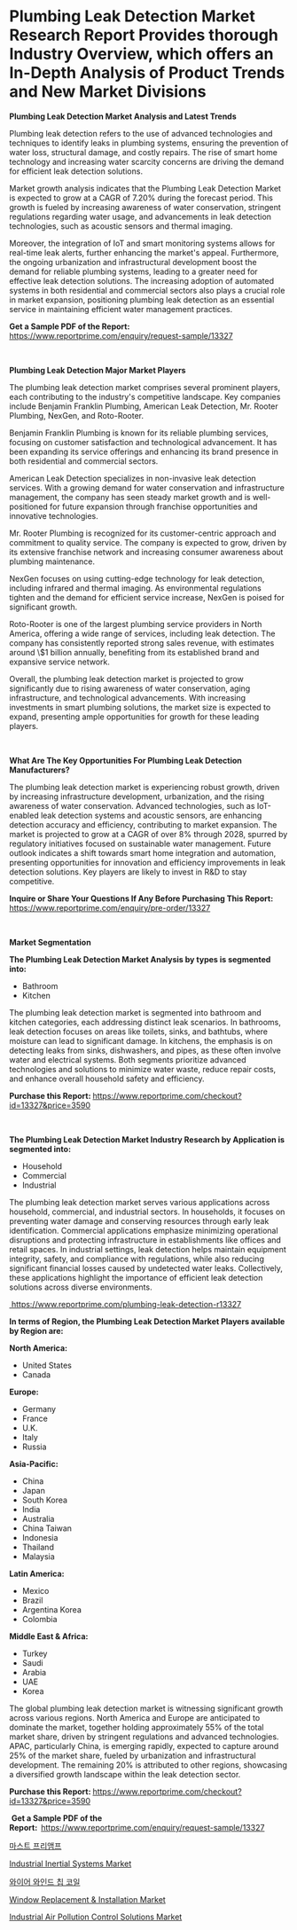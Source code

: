 <p><h1>Plumbing Leak Detection Market Research Report Provides thorough Industry Overview, which offers an In-Depth Analysis of Product Trends and New Market Divisions</h1></p><p><strong>Plumbing Leak Detection Market Analysis and Latest Trends</strong></p>
<p><p>Plumbing leak detection refers to the use of advanced technologies and techniques to identify leaks in plumbing systems, ensuring the prevention of water loss, structural damage, and costly repairs. The rise of smart home technology and increasing water scarcity concerns are driving the demand for efficient leak detection solutions. </p><p>Market growth analysis indicates that the Plumbing Leak Detection Market is expected to grow at a CAGR of 7.20% during the forecast period. This growth is fueled by increasing awareness of water conservation, stringent regulations regarding water usage, and advancements in leak detection technologies, such as acoustic sensors and thermal imaging. </p><p>Moreover, the integration of IoT and smart monitoring systems allows for real-time leak alerts, further enhancing the market's appeal. Furthermore, the ongoing urbanization and infrastructural development boost the demand for reliable plumbing systems, leading to a greater need for effective leak detection solutions. The increasing adoption of automated systems in both residential and commercial sectors also plays a crucial role in market expansion, positioning plumbing leak detection as an essential service in maintaining efficient water management practices.</p></p>
<p><strong>Get a Sample PDF of the Report:&nbsp;</strong> <a href="https://www.reportprime.com/enquiry/request-sample/13327">https://www.reportprime.com/enquiry/request-sample/13327</a></p>
<p>&nbsp;</p>
<p><strong>Plumbing Leak Detection Major Market Players</strong></p>
<p><p>The plumbing leak detection market comprises several prominent players, each contributing to the industry's competitive landscape. Key companies include Benjamin Franklin Plumbing, American Leak Detection, Mr. Rooter Plumbing, NexGen, and Roto-Rooter. </p><p>Benjamin Franklin Plumbing is known for its reliable plumbing services, focusing on customer satisfaction and technological advancement. It has been expanding its service offerings and enhancing its brand presence in both residential and commercial sectors.</p><p>American Leak Detection specializes in non-invasive leak detection services. With a growing demand for water conservation and infrastructure management, the company has seen steady market growth and is well-positioned for future expansion through franchise opportunities and innovative technologies.</p><p>Mr. Rooter Plumbing is recognized for its customer-centric approach and commitment to quality service. The company is expected to grow, driven by its extensive franchise network and increasing consumer awareness about plumbing maintenance.</p><p>NexGen focuses on using cutting-edge technology for leak detection, including infrared and thermal imaging. As environmental regulations tighten and the demand for efficient service increase, NexGen is poised for significant growth.</p><p>Roto-Rooter is one of the largest plumbing service providers in North America, offering a wide range of services, including leak detection. The company has consistently reported strong sales revenue, with estimates around \$1 billion annually, benefiting from its established brand and expansive service network.</p><p>Overall, the plumbing leak detection market is projected to grow significantly due to rising awareness of water conservation, aging infrastructure, and technological advancements. With increasing investments in smart plumbing solutions, the market size is expected to expand, presenting ample opportunities for growth for these leading players.</p></p>
<p>&nbsp;</p>
<p><strong>What Are The Key Opportunities For Plumbing Leak Detection Manufacturers?</strong></p>
<p><p>The plumbing leak detection market is experiencing robust growth, driven by increasing infrastructure development, urbanization, and the rising awareness of water conservation. Advanced technologies, such as IoT-enabled leak detection systems and acoustic sensors, are enhancing detection accuracy and efficiency, contributing to market expansion. The market is projected to grow at a CAGR of over 8% through 2028, spurred by regulatory initiatives focused on sustainable water management. Future outlook indicates a shift towards smart home integration and automation, presenting opportunities for innovation and efficiency improvements in leak detection solutions. Key players are likely to invest in R&D to stay competitive.</p></p>
<p><strong>Inquire or Share Your Questions If Any Before Purchasing This Report:</strong> <a href="https://www.reportprime.com/enquiry/pre-order/13327">https://www.reportprime.com/enquiry/pre-order/13327</a></p>
<p>&nbsp;</p>
<p><strong>Market Segmentation</strong></p>
<p><strong>The Plumbing Leak Detection Market Analysis by types is segmented into:</strong></p>
<p><ul><li>Bathroom</li><li>Kitchen</li></ul></p>
<p><p>The plumbing leak detection market is segmented into bathroom and kitchen categories, each addressing distinct leak scenarios. In bathrooms, leak detection focuses on areas like toilets, sinks, and bathtubs, where moisture can lead to significant damage. In kitchens, the emphasis is on detecting leaks from sinks, dishwashers, and pipes, as these often involve water and electrical systems. Both segments prioritize advanced technologies and solutions to minimize water waste, reduce repair costs, and enhance overall household safety and efficiency.</p></p>
<p><strong>Purchase this Report:&nbsp;</strong><a href="https://www.reportprime.com/checkout?id=13327&price=3590">https://www.reportprime.com/checkout?id=13327&price=3590</a></p>
<p>&nbsp;</p>
<p><strong>The Plumbing Leak Detection Market Industry Research by Application is segmented into:</strong></p>
<p><ul><li>Household</li><li>Commercial</li><li>Industrial</li></ul></p>
<p><p>The plumbing leak detection market serves various applications across household, commercial, and industrial sectors. In households, it focuses on preventing water damage and conserving resources through early leak identification. Commercial applications emphasize minimizing operational disruptions and protecting infrastructure in establishments like offices and retail spaces. In industrial settings, leak detection helps maintain equipment integrity, safety, and compliance with regulations, while also reducing significant financial losses caused by undetected water leaks. Collectively, these applications highlight the importance of efficient leak detection solutions across diverse environments.</p></p>
<p><a href="https://www.reportprime.com/plumbing-leak-detection-r13327">&nbsp;https://www.reportprime.com/plumbing-leak-detection-r13327</a></p>
<p><strong>In terms of Region, the Plumbing Leak Detection Market Players available by Region are:</strong></p>
<p>
    <p> <strong> North America: </strong>
        <ul>
            <li>United States</li>
            <li>Canada</li>
        </ul>
        </p> 
    <p> <strong> Europe: </strong>
        <ul>
            <li>Germany</li>
            <li>France</li>
            <li>U.K.</li>
            <li>Italy</li>
            <li>Russia</li>
        </ul>
        </p> 
    <p> <strong> Asia-Pacific: </strong>
        <ul>
            <li>China</li>
            <li>Japan</li>
            <li>South Korea</li>
            <li>India</li>
            <li>Australia</li>
            <li>China Taiwan</li>
            <li>Indonesia</li>
            <li>Thailand</li>
            <li>Malaysia</li>
        </ul>
        </p> 
    <p> <strong> Latin America: </strong>
        <ul>
            <li>Mexico</li>
            <li>Brazil</li>
            <li>Argentina Korea</li>
            <li>Colombia</li>
        </ul>
        </p> 
    <p> <strong> Middle East & Africa: </strong>
        <ul>
            <li>Turkey</li>
            <li>Saudi</li>
            <li>Arabia</li>
            <li>UAE</li>
            <li>Korea</li>
        </ul>
    </p>
    </p>
<p><p>The global plumbing leak detection market is witnessing significant growth across various regions. North America and Europe are anticipated to dominate the market, together holding approximately 55% of the total market share, driven by stringent regulations and advanced technologies. APAC, particularly China, is emerging rapidly, expected to capture around 25% of the market share, fueled by urbanization and infrastructural development. The remaining 20% is attributed to other regions, showcasing a diversified growth landscape within the leak detection sector.</p></p>
<p><strong>Purchase this Report: </strong><a href="https://www.reportprime.com/checkout?id=13327&price=3590">https://www.reportprime.com/checkout?id=13327&price=3590</a></p>
<p>&nbsp;<strong>Get a Sample PDF of the Report:&nbsp;&nbsp;</strong><a href="https://www.reportprime.com/enquiry/request-sample/13327">https://www.reportprime.com/enquiry/request-sample/13327</a></p>
<p><strong></strong></p>
<p><p><a href="https://medium.com/@waynewood21/mast-preamplifiers-market-%EC%9D%98-%EA%B8%80%EB%A1%9C%EB%B2%8C-%EC%8B%9C%EC%9E%A5-%EA%B0%9C%EC%9A%94%EB%8A%94-%EC%A0%84-%EC%84%B8%EA%B3%84-%EB%B0%8F-%EC%A3%BC%EC%9A%94-%EC%8B%9C%EC%9E%A5%EC%9D%98-%EC%82%B0%EC%97%85%EC%97%90-%EC%98%81%ED%96%A5%EC%9D%84-%EB%AF%B8%EC%B9%98%EB%8A%94-%EC%A3%BC%EC%9A%94-%ED%8A%B8%EB%A0%8C%EB%93%9C%EC%97%90-%EB%8C%80%ED%95%9C-%EB%8F%85%ED%8A%B9%ED%95%9C-%EA%B4%80%EC%A0%90%EC%9D%84-%EC%A0%9C%EA%B3%B5%ED%95%A9%EB%8B%88%EB%8B%A4-681a1817e5c4">마스트 프리앰프</a></p><p><a href="https://medium.com/@jewelmohr42/the-market-study-covers-the-industrial-inertial-systems-market-across-various-segments-d60da2e16006">Industrial Inertial Systems Market</a></p><p><a href="https://medium.com/@waynewood21/%EC%84%B8%EA%B3%84-wire-wound-chip-coils-market-%EC%9D%80-2024%EC%97%90%EC%84%9C-2031%EB%A1%9C-%EC%97%B0%ED%8F%89%EA%B7%A0-%EC%A6%9D%EA%B0%80%EC%9C%A8%EC%9D%84-%EB%B3%B4%EC%9D%BC-%EA%B2%83%EC%9C%BC%EB%A1%9C-%EC%98%88%EC%83%81%EB%90%A9%EB%8B%88%EB%8B%A4-914f634e1985?postPublishedType=initial">와이어 와인드 칩 코일</a></p><p><a href="https://github.com/AnnDiaz698/Market-Research-Report-List-1/blob/main/window-replacement-installation-market.md">Window Replacement & Installation Market</a></p><p><a href="https://medium.com/@jewelmohr42/a-comprehensive-look-at-product-type-electrostatic-precipitators-esp-flue-gas-desulfurization-56c2126010d6">Industrial Air Pollution Control Solutions Market</a></p></p>